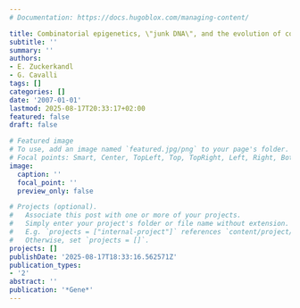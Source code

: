 ```yaml
---
# Documentation: https://docs.hugoblox.com/managing-content/

title: Combinatorial epigenetics, \"junk DNA\", and the evolution of complex organisms
subtitle: ''
summary: ''
authors:
- E. Zuckerkandl
- G. Cavalli
tags: []
categories: []
date: '2007-01-01'
lastmod: 2025-08-17T20:33:17+02:00
featured: false
draft: false

# Featured image
# To use, add an image named `featured.jpg/png` to your page's folder.
# Focal points: Smart, Center, TopLeft, Top, TopRight, Left, Right, BottomLeft, Bottom, BottomRight.
image:
  caption: ''
  focal_point: ''
  preview_only: false

# Projects (optional).
#   Associate this post with one or more of your projects.
#   Simply enter your project's folder or file name without extension.
#   E.g. `projects = ["internal-project"]` references `content/project/deep-learning/index.md`.
#   Otherwise, set `projects = []`.
projects: []
publishDate: '2025-08-17T18:33:16.562571Z'
publication_types:
- '2'
abstract: ''
publication: '*Gene*'
---
```

